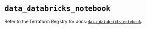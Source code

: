 # `data_databricks_notebook`

Refer to the Terraform Registry for docs: [`data_databricks_notebook`](https://registry.terraform.io/providers/databricks/databricks/1.47.0/docs/data-sources/notebook).
